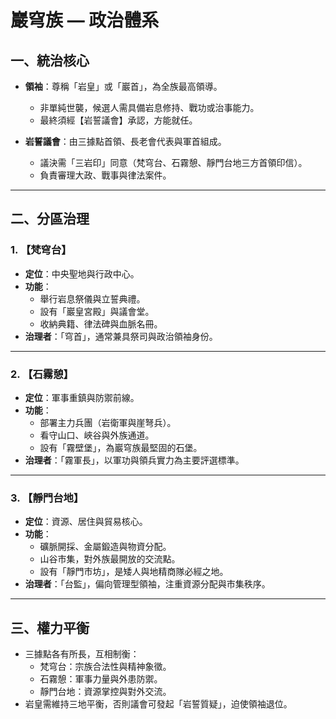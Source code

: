 # 巖穹族 — 政治體系

## 一、統治核心
- **領袖**：尊稱「岩皇」或「巖首」，為全族最高領導。  
  - 非單純世襲，候選人需具備岩息修持、戰功或治事能力。  
  - 最終須經【岩誓議會】承認，方能就任。  

- **岩誓議會**：由三據點首領、長老會代表與軍首組成。  
  - 議決需「三岩印」同意（梵穹台、石霧憩、靜門台地三方首領印信）。  
  - 負責審理大政、戰事與律法案件。  

---

## 二、分區治理

### 1. 【梵穹台】
- **定位**：中央聖地與行政中心。  
- **功能**：
  - 舉行岩息祭儀與立誓典禮。  
  - 設有「巖皇宮殿」與議會堂。  
  - 收納典籍、律法碑與血脈名冊。  
- **治理者**：「穹首」，通常兼具祭司與政治領袖身份。  

---

### 2. 【石霧憩】
- **定位**：軍事重鎮與防禦前線。  
- **功能**：
  - 部署主力兵團（岩衛軍與崖弩兵）。  
  - 看守山口、峽谷與外族通道。  
  - 設有「霧壁堡」，為巖穹族最堅固的石堡。  
- **治理者**：「霧軍長」，以軍功與領兵實力為主要評選標準。  

---

### 3. 【靜門台地】
- **定位**：資源、居住與貿易核心。  
- **功能**：
  - 礦脈開採、金屬鍛造與物資分配。  
  - 山谷市集，對外族最開放的交流點。  
  - 設有「靜門市坊」，是矮人與地精商隊必經之地。  
- **治理者**：「台監」，偏向管理型領袖，注重資源分配與市集秩序。  

---

## 三、權力平衡
- 三據點各有所長，互相制衡：  
  - 梵穹台：宗族合法性與精神象徵。  
  - 石霧憩：軍事力量與外患防禦。  
  - 靜門台地：資源掌控與對外交流。  
- 岩皇需維持三地平衡，否則議會可發起「岩誓質疑」，迫使領袖退位。  
